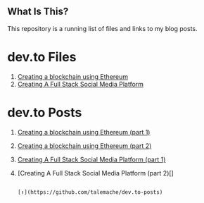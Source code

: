 ## What Is This?

This repository is a running list of files and links to my blog posts.

# dev.to Files
1. [Creating a blockchain using Ethereum](https://github.com/talemache/dev.to-posts/tree/main/Blockchain%20on%20Ethereum)
2. [Creating A Full Stack Social Media Platform]()

# dev.to Posts
1. [Creating a blockchain using Ethereum (part 1)](https://dev.to/talemache/creating-a-blockchain-using-ethereum-part-1-4cn9)
2. [Creating a blockchain using Ethereum (part 2)](https://dev.to/talemache/creating-a-blockchain-using-ethereum-part-2-2i3a)
3. [Creating A Full Stack Social Media Platform (part 1)](https://dev.to/talemache/creating-a-full-stack-social-media-platform-4eei)
4. [Creating A Full Stack Social Media Platform (part 2)[]





















                                                                                                                [↑](https://github.com/talemache/dev.to-posts)
